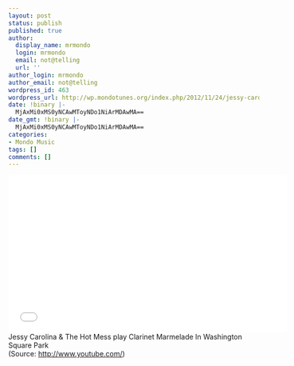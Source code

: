 ```yaml
---
layout: post
status: publish
published: true
author:
  display_name: mrmondo
  login: mrmondo
  email: not@telling
  url: ''
author_login: mrmondo
author_email: not@telling
wordpress_id: 463
wordpress_url: http://wp.mondotunes.org/index.php/2012/11/24/jessy-carolina-the-hot-mess-play-clarinet/
date: !binary |-
  MjAxMi0xMS0yNCAwMToyNDo1NiArMDAwMA==
date_gmt: !binary |-
  MjAxMi0xMS0yNCAwMToyNDo1NiArMDAwMA==
categories:
- Mondo Music
tags: []
comments: []
---
```

<iframe width="560" height="315" src="//www.youtube.com/embed/7DHPMO810PM" frameborder="0"> </iframe>
Jessy Carolina &amp; The Hot Mess play Clarinet Marmelade In Washington Square Park
<div class="attribution">(<span>Source:</span> <a href="http://www.youtube.com/">http://www.youtube.com/</a>)</div>
